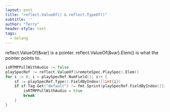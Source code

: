 ```yaml
---
layout: post
title: "reflect.ValueOf() & reflect.TypeOf()"
subtitle: ''
author: "Terry"
header-style: text
tags:
  - Golang
---
```


reflect.ValueOf(&var) is a pointer.
reflect.ValueOf(&var).Elem() is what the pointer points to.

```go
isRTMPPullWithAudio := false
playSpecRef := reflect.ValueOf(&remoteSpec.PlaySpec).Elem()
for i := 0; i < playSpecRef.NumField(); i++ {
	sf := playSpecRef.Type().FieldByIndex([]int{i})
	if sf.Tag.Get("default") != fmt.Sprint(playSpecRef.FieldByIndex([]int{i}).Interface()) {
		isRTMPPullWithAudio = true
		break
	}
}
```